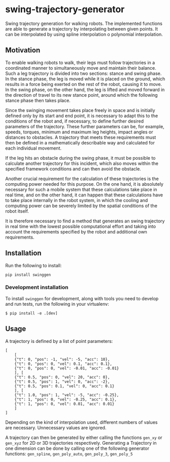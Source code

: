 # swing-trajectory-generator
Swing trajectory generation for walking robots.
The implemented functions are able to generate a trajectory by interpolating between given points.
It can be interpolated by using spline interpolation o polynomial interpolation.

## Motivation
To enable walking robots to walk, their legs must follow trajectories in a coordinated manner to simultaneously move and maintain their balance.
Such a leg trajectory is divided into two sections: stance and swing phase.
In the stance phase, the leg is moved while it is placed on the ground, which results in a force being exerted on the rest of the robot, causing it to move.
In the swing phase, on the other hand, the leg is lifted and moved forward in the direction of travel to its new stance point, around which the following stance phase then takes place.

Since the swinging movement takes place freely in space and is initially defined only by its start and end point, it is necessary to adapt this to the conditions of the robot and, if necessary, to define further desired parameters of the trajectory.
These further parameters can be, for example, speeds, torques, minimum and maximum leg heights, impact angles or distances to obstacles.
A trajectory that meets these requirements must then be defined in a mathematically describable way and calculated for each individual movement.

If the leg hits an obstacle during the swing phase, it must be possible to calculate another trajectory for this incident, which also moves within the specified framework conditions and can then avoid the obstacle.

Another crucial requirement for the calculation of these trajectories is the computing power needed for this purpose. On the one hand, it is absolutely necessary for such a mobile system that these calculations take place in real time, and on the other hand, it can happen that these calculations have to take place internally in the robot system, in which the cooling and computing power can be severely limited by the spatial conditions of the robot itself.

It is therefore necessary to find a method that generates an swing trajectory in real time with the lowest possible computational effort and taking into account the requirements specified by the robot and additional own requirements. 

## Installation
Run the following to install:

```shell
pip install swinggen
```

### Development installation
To install `swinggen` for development, along with tools you need to develop and run tests, run the 
following in your virtualenv:
```shell
$ pip install -e .[dev]
```


## Usage
A trajectory is defined by a list of point parameters:
```
[
    [
    {"t": 0, "pos": -1, "vel": -5, "acc": 10}, 
    {"t": 0, "pos": 0, "vel": 0.1, "acc": 0.1},
    {"t": 0, "pos": 0, "vel": -0.01, "acc": -0.01}
    ], [
    {"t": 0.5, "pos": 0, "vel": 20, "acc": 0}, 
    {"t": 0.5, "pos": 1, "vel": 0, "acc": -2},
    {"t": 0.5, "pos": 0.1, "vel": 0, "acc": 0.1}
    ], [
    {"t": 1.0, "pos": 1, "vel": -5, "acc": -0.25}, 
    {"t": 1, "pos": 0, "vel": -0.25, "acc": 0.1},
    {"t": 1, "pos": 0, "vel": 0.01, "acc": 0.01}
    ]
]
```
Depending on the kind of interpolation used, different numbers of values are necessary.
Unnecessary values are ignored.

A trajectory can then be generated by either calling the functions `gen_xy` or `gen_xyz` for 2D 
or 3D trajectories respectively.
Generating a Trajectory in one dimension can be done by calling one of the following 
generator functions: `gen_spline`, `gen_poly_auto`, `gen_poly_3`, `gen_poly_5`